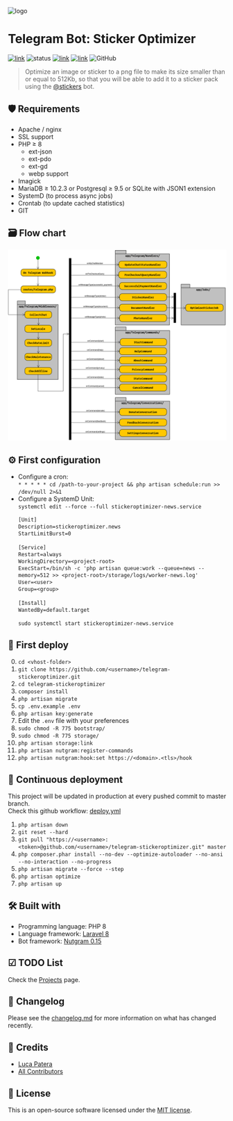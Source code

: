 <img src="https://i.imgur.com/6Wi7eHS.png" alt="logo"/>

# Telegram Bot: Sticker Optimizer

[![link](https://img.shields.io/badge/bot-%40newstickeroptimizerbot-blue)](https://t.me/newstickeroptimizerbot)
![status](https://img.shields.io/badge/status-online-green)
[![link](https://img.shields.io/badge/news-%40LKS93C-blue)](https://t.me/LKS93C)
[![link](https://img.shields.io/badge/support-%40Lukasss93Support-orange)](https://t.me/Lukasss93Support)
![GitHub](https://img.shields.io/github/license/Lukasss93/telegram-stickeroptimizer)

> Optimize an image or sticker to a png file to make its size smaller than or equal to 512Kb,
> so that you will be able to add it to a sticker pack using the [@stickers](https://t.me/stickers) bot.

## 🛡 Requirements
- Apache / nginx
- SSL support
- PHP ≥ 8
    - ext-json
    - ext-pdo
    - ext-gd
    - webp support
- Imagick
- MariaDB ≥ 10.2.3 or Postgresql ≥ 9.5 or SQLite with JSON1 extension
- SystemD (to process async jobs)
- Crontab (to update cached statistics)
- GIT

## 🗃️ Flow chart
![flow](.assets/flow/flow.png)

## ⚙ First configuration
- Configure a cron:<br>
  `* * * * * cd /path-to-your-project && php artisan schedule:run >> /dev/null 2>&1`
- Configure a SystemD Unit:<br>
  `systemctl edit --force --full stickeroptimizer-news.service`
   ```shell
   [Unit]
   Description=stickeroptimizer.news
   StartLimitBurst=0
   
   [Service]
   Restart=always
   WorkingDirectory=<project-root>
   ExecStart=/bin/sh -c 'php artisan queue:work --queue=news --memory=512 >> <project-root>/storage/logs/worker-news.log'
   User=<user>
   Group=<group>
   
   [Install]
   WantedBy=default.target
   ```
  `sudo systemctl start stickeroptimizer-news.service`

## 🚀 First deploy
0. `cd <vhost-folder>`
1. `git clone https://github.com/<username>/telegram-stickeroptimizer.git`
2. `cd telegram-stickeroptimizer`
3. `composer install`
4. `php artisan migrate`
5. `cp .env.example .env`
6. `php artisan key:generate`
7. Edit the `.env` file with your preferences
8. `sudo chmod -R 775 bootstrap/`
9. `sudo chmod -R 775 storage/`
10. `php artisan storage:link`
11. `php artisan nutgram:register-commands`
12. `php artisan nutgram:hook:set https://<domain>.<tls>/hook`

## 🌠 Continuous deployment
This project will be updated in production at every pushed commit to master branch.<br>
Check this github workflow: [deploy.yml](.github/workflows/deploy.yml)
1. `php artisan down`
2. `git reset --hard`
3. `git pull "https://<username>:<token>@github.com/<username>/telegram-stickeroptimizer.git" master `
4. `php composer.phar install --no-dev --optimize-autoloader --no-ansi --no-interaction --no-progress `
5. `php artisan migrate --force --step `
6. `php artisan optimize`
7. `php artisan up`

## 🛠 Built with
- Programming language: PHP 8
- Language framework: [Laravel 8](https://github.com/laravel/laravel)
- Bot framework: [Nutgram 0.15](https://github.com/SergiX44/Nutgram)

## ☑ TODO List
Check the [Projects](https://github.com/Lukasss93/telegram-stickeroptimizer/projects/2) page.

## 📃 Changelog
Please see the [changelog.md](changelog.md) for more information on what has changed recently.

## 🏅 Credits
- [Luca Patera](https://github.com/Lukasss93)
- [All Contributors](https://github.com/Lukasss93/telegram-stickeroptimizer/contributors)

## 📖 License
This is an open-source software licensed under the [MIT license](LICENSE.md).
